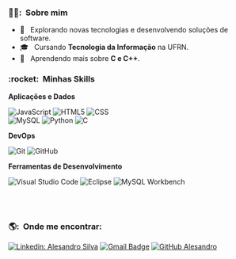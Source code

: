 


<h3> 👨‍💻: &nbsp;Sobre mim </h3>

- 🤔 &nbsp; Explorando novas tecnologias e desenvolvendo soluções de software.
- 🎓 &nbsp; Cursando **Tecnologia da Informação** na UFRN.
- 🌱 &nbsp; Aprendendo mais sobre **C e C++**.

<h3> :rocket: &nbsp;Minhas Skills </h3>

**Aplicações e Dados**

  
  
  ![JavaScript](https://img.shields.io/badge/-JavaScript-333333?style=flat&logo=javascript)
  ![HTML5](https://img.shields.io/badge/-HTML5-333333?style=flat&logo=HTML5)
  ![CSS](https://img.shields.io/badge/-CSS-333333?style=flat&logo=CSS3&logoColor=1572B6)  
  ![MySQL](https://img.shields.io/badge/-MySQL-333333?style=flat&logo=mysql)
  ![Python](https://img.shields.io/badge/-Python-333333?style=flat&logo=python)
  ![C](https://img.shields.io/badge/-C-333333?style=flat&logo=c)

**DevOps**

  ![Git](https://img.shields.io/badge/-Git-333333?style=flat&logo=git)
  ![GitHub](https://img.shields.io/badge/-GitHub-333333?style=flat&logo=github)

**Ferramentas de Desenvolvimento**

  ![Visual Studio Code](https://img.shields.io/badge/-Visual%20Studio%20Code-333333?style=flat&logo=visual-studio-code&logoColor=007ACC)
  ![Eclipse](https://img.shields.io/badge/-Eclipse-333333?style=flat&logo=eclipse-ide&logoColor=2C2255)
  ![MySQL Workbench](https://img.shields.io/badge/-MySQL-333333?style=flat&logo=MySQL)
  

<br/>



<br/>

<h3> 🌎: &nbsp;Onde me encontrar: </h3> 

[![Linkedin: Alesandro Silva](https://img.shields.io/badge/-Alesandro%20Silva-blue?style=flat-square&logo=Linkedin&logoColor=white&link=LINK-DO-SEU-LINKEDIN)](https://www.linkedin.com/in/alesandro-silva)
[![Gmail Badge](https://img.shields.io/badge/-alesandrosilva2004@gmail.com-006bed?style=flat-square&logo=Gmail&logoColor=white&link=mailto:SEU-EMAIL)](mailto:alesandrosilva2004@gmail.com)
[![GitHub Alesandro]( https://img.shields.io/github/followers/Aerttyz?label=follow&style=social)](https://github.com/Aerttyz)
